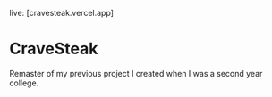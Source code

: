 live: [cravesteak.vercel.app]

# CraveSteak 

Remaster of my previous project I created when I was a second year college.
